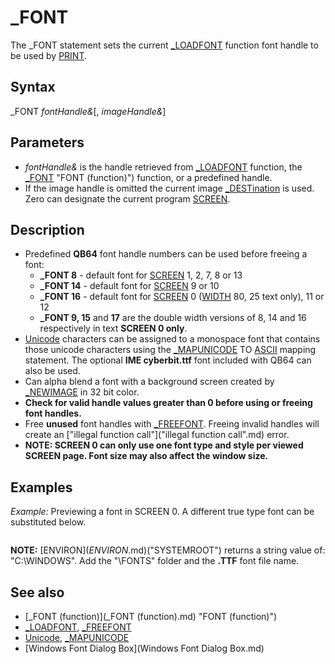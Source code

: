 # _FONT

The _FONT statement sets the current [_LOADFONT](_LOADFONT.md) function font handle to be used by [PRINT](PRINT.md).

  

## Syntax

_FONT *fontHandle&*[, *imageHandle&*]
  

## Parameters

* *fontHandle&* is the handle retrieved from [_LOADFONT](_LOADFONT.md) function, the [_FONT](_FONT.md) "FONT (function)") function, or a predefined handle.
* If the image handle is omitted the current image [_DESTination](_DESTination.md) is used. Zero can designate the current program [SCREEN](SCREEN.md).

  

## Description

* Predefined **QB64** font handle numbers can be used before freeing a font:
	+ **_FONT 8**  - default font for [SCREEN](SCREEN.md) 1, 2, 7, 8 or 13
	+ **_FONT 14** - default font for [SCREEN](SCREEN.md) 9 or 10
	+ **_FONT 16** - default font for [SCREEN](SCREEN.md) 0 ([WIDTH](WIDTH.md) 80, 25 text only), 11 or 12
	+ **_FONT 9, 15** and **17** are the double width versions of 8, 14 and 16 respectively in text **SCREEN 0 only**.
* [Unicode](Unicode.md) characters can be assigned to a monospace font that contains those unicode characters using the [_MAPUNICODE](_MAPUNICODE.md) TO [ASCII](ASCII.md) mapping statement. The optional **IME cyberbit.ttf** font included with QB64 can also be used.
* Can alpha blend a font with a background screen created by [_NEWIMAGE](_NEWIMAGE.md) in 32 bit color.
* **Check for valid handle values greater than 0 before using or freeing font handles.**
* Free **unused** font handles with [_FREEFONT](_FREEFONT.md). Freeing invalid handles will create an ["illegal function call"]("illegal function call".md) error.
* **NOTE: SCREEN 0 can only use one font type and style per viewed SCREEN page. Font size may also affect the window size.**

  

## Examples

*Example:* Previewing a font in SCREEN 0. A different true type font can be substituted below.

``` fontpath$ = [ENVIRON$](ENVIRON$.md)("SYSTEMROOT") + "\fonts\lucon.ttf" 'Find Windows Folder Path. [DO](DO.md): [CLS](CLS.md)     [DO](DO.md)         style$ = "MONOSPACE"         [PRINT](PRINT.md)         [INPUT](INPUT.md) "Enter A FONT Size 8 TO 25: ", fontsize%     [LOOP UNTIL](LOOP UNTIL.md) fontsize% > 7 [AND](AND.md) "AND (boolean)") fontsize% < 26     [DO](DO.md)         [PRINT](PRINT.md)         [INPUT](INPUT.md) "Enter (0) for REGULAR OR (1) for ITALIC FONT: ", italic%     [LOOP UNTIL](LOOP UNTIL.md) italic% = 0 [OR](OR.md) "OR (boolean)") italic% = 1     [DO](DO.md)         [PRINT](PRINT.md)         [INPUT](INPUT.md) "Enter (0) for REGULAR OR (1) for BOLD FONT: ", bold%     [LOOP UNTIL](LOOP UNTIL.md) italic% = 0 [OR](OR.md) "OR (boolean)") italic% = 1     [IF](IF.md) italic% = 1 [THEN](THEN.md) style$ = style$ + ", ITALIC"     [IF](IF.md) bold% = 1 [THEN](THEN.md) style$ = style$ + ", BOLD"      [GOSUB](GOSUB.md) ClearFont     font& = [_LOADFONT](_LOADFONT.md)(fontpath$, fontsize%, style$)     _FONT font&     [PRINT](PRINT.md)     [PRINT](PRINT.md) "This is your LUCON font! Want to try another STYLE?(Y/N): ";     [DO](DO.md): [SLEEP](SLEEP.md): K$ = [UCASE$](UCASE$.md)([INKEY$](INKEY$.md)): [LOOP UNTIL](LOOP UNTIL.md) K$ = "Y" [OR](OR.md) "OR (boolean)") K$ = "N" [LOOP UNTIL](LOOP UNTIL.md) K$ = "N" [GOSUB](GOSUB.md) ClearFont  [PRINT](PRINT.md) "This is the QB64 default _FONT 16!" [END](END.md)  ClearFont: [IF](IF.md) font& > 0 [THEN](THEN.md)     _FONT 16 'select inbuilt 8x16 default font     [_FREEFONT](_FREEFONT.md) font& [END IF](END IF.md) [RETURN](RETURN.md)  
```

**NOTE:** [ENVIRON$](ENVIRON$.md)("SYSTEMROOT") returns a string value of: "C:\WINDOWS". Add the "\FONTS\" folder and the **.TTF** font file name.

  

## See also

* [_FONT (function)](_FONT (function).md) "FONT (function)")
* [_LOADFONT](_LOADFONT.md), [_FREEFONT](_FREEFONT.md)
* [Unicode](Unicode.md), [_MAPUNICODE](_MAPUNICODE.md)
* [Windows Font Dialog Box](Windows Font Dialog Box.md)

  

